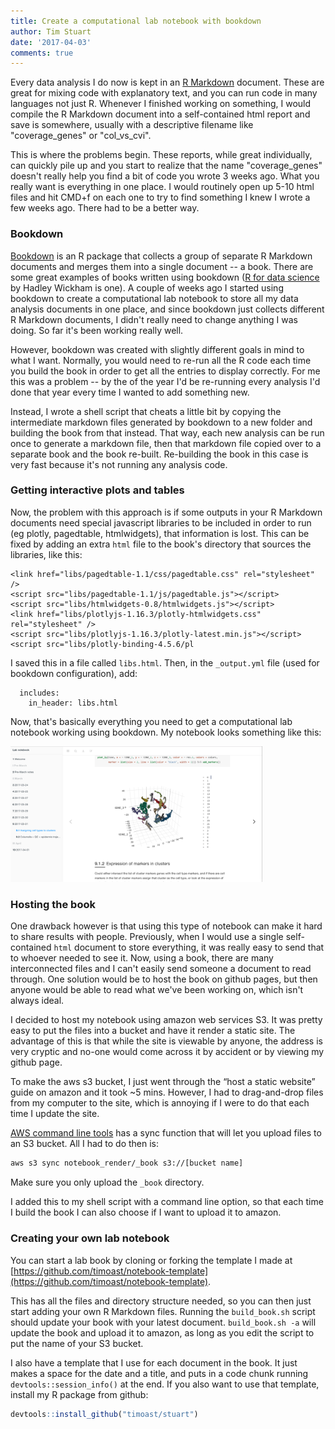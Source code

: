 ```yaml
---
title: Create a computational lab notebook with bookdown
author: Tim Stuart
date: '2017-04-03'
comments: true
---
```


Every data analysis I do now is kept in an [R Markdown](rmarkdown.rstudio.com) document. These are great for mixing code with explanatory text, and you can run code in many languages not just R. Whenever I finished working on something, I would compile the R Markdown document into a self-contained html report and save is somewhere, usually with a descriptive filename like "coverage_genes" or "col_vs_cvi".

<!--break-->

This is where the problems begin. These reports, while great individually, can quickly pile up and you start to realize that the name "coverage_genes" doesn't really help you find a bit of code you wrote 3 weeks ago. What you really want is everything in one place. I would routinely open up 5-10 html files and hit CMD+f on each one to try to find something I knew I wrote a few weeks ago. There had to be a better way.

### Bookdown

[Bookdown](bookdown.org) is an R package that collects a group of separate R Markdown documents and merges them into a single document -- a book. There are some great examples of books written using bookdown ([R for data science](http://r4ds.had.co.nz/) by Hadley Wickham is one). A couple of weeks ago I started using bookdown to create a computational lab notebook to store all my data analysis documents in one place, and since bookdown just collects different R Markdown documents, I didn't really need to change anything I was doing. So far it's been working really well.

However, bookdown was created with slightly different goals in mind to what I want. Normally, you would need to re-run all the R code each time you build the book in order to get all the entries to display correctly. For me this was a problem -- by the of the year I'd be re-running every analysis I'd done that year every time I wanted to add something new.

Instead, I wrote a shell script that cheats a little bit by copying the intermediate markdown files generated by bookdown to a new folder and building the book from that instead. That way, each new analysis can be run once to generate a markdown file, then that markdown file copied over to a separate book and the book re-built. Re-building the book in this case is very fast because it's not running any analysis code.

### Getting interactive plots and tables

Now, the problem with this approach is if some outputs in your R Markdown documents need special javascript libraries to be included in order to run (eg plotly, pagedtable, htmlwidgets), that information is lost. This can be fixed by adding an extra `html` file to the book's directory that sources the libraries, like this:

```
<link href="libs/pagedtable-1.1/css/pagedtable.css" rel="stylesheet" />
<script src="libs/pagedtable-1.1/js/pagedtable.js"></script>
<script src="libs/htmlwidgets-0.8/htmlwidgets.js"></script>
<link href="libs/plotlyjs-1.16.3/plotly-htmlwidgets.css" rel="stylesheet" />
<script src="libs/plotlyjs-1.16.3/plotly-latest.min.js"></script>
<script src="libs/plotly-binding-4.5.6/pl
```

I saved this in a file called `libs.html`. Then, in the `_output.yml` file (used for bookdown configuration), add:

```
  includes:
    in_header: libs.html
```

Now, that's basically everything you need to get a computational lab notebook working using bookdown. My notebook looks something like this:

<img src="/assets/notebook.png" alt="Drawing" style="width: 80%;"/>

### Hosting the book

One drawback however is that using this type of notebook can make it hard to share results with people. Previously, when I would use a single self-contained `html` document to store everything, it was really easy to send that to whoever needed to see it. Now, using a book, there are many interconnected files and I can't easily send someone a document to read through. One solution would be to host the book on github pages, but then anyone would be able to read what we've been working on, which isn't always ideal.

I decided to host my notebook using amazon web services S3. It was pretty easy to put the files into a bucket and have it render a static site. The advantage of this is that while the site is viewable by anyone, the address is very cryptic and no-one would come across it by accident or by viewing my github page.

To make the aws s3 bucket, I just went through the “host a static website” guide on amazon and it took ~5 mins. However, I had to drag-and-drop files from my computer to the site, which is annoying if I were to do that each time I update the site.

[AWS command line tools](http://docs.aws.amazon.com/cli/latest/userguide/installing.html) has a sync function that will let you upload files to an S3 bucket. All I had to do then is:

```bash
aws s3 sync notebook_render/_book s3://[bucket name]
```

Make sure you only upload the `_book` directory.

I added this to my shell script with a command line option, so that each time I build the book I can also choose if I want to upload it to amazon.

### Creating your own lab notebook

You can start a lab book by cloning or forking the template I made at [https://github.com/timoast/notebook-template](https://github.com/timoast/notebook-template).

This has all the files and directory structure needed, so you can then just start adding your own R Markdown files. Running the `build_book.sh` script should update your book with your latest document. `build_book.sh -a` will update the book and upload it to amazon, as long as you edit the script to put the name of your S3 bucket.

I also have a template that I use for each document in the book. It just makes a space for the date and a title, and puts in a code chunk running `devtools::session_info()` at the end. If you also want to use that template, install my R package from github:

```r
devtools::install_github("timoast/stuart")
```
